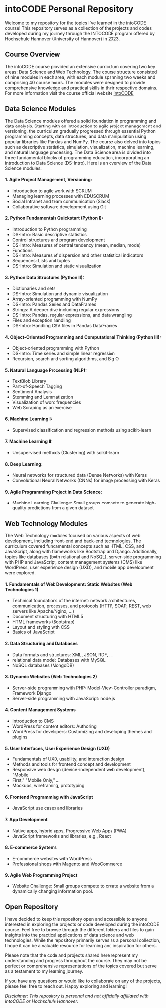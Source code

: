 # intoCODE Personal Repository 
Welcome to my repository for the topics I've learned in the intoCODE course! This repository serves as a collection of the projects and codes developed during my journey through the INTOCODE program offered by Hochschule Hannover (University of Hannover) in 2023.

## Course Overview
The intoCODE course provided an extensive curriculum covering two key areas: Data Science and Web Technology. The course structure consisted of nine modules in each area, with each module spanning two weeks and comprising 40 course hours. The modules were designed to provide comprehensive knowledge and practical skills in their respective domains.  For more information visit the course official website [intoCODE](https://intocode.de/)

## Data Science Modules
The Data Science modules offered a solid foundation in programming and data analysis. Starting with an introduction to agile project management and versioning, the curriculum gradually progressed through essential Python programming concepts, data structures, and data manipulation using popular libraries like Pandas and NumPy. The course also delved into topics such as descriptive statistics, simulation, visualization, machine learning, and natural language processing. The Data Science area is divided into three fundamental blocks of programming education, incorporating an introduction to Data Science (DS-Intro). Here is an overview of the Data Science modules:

#### 1. Agile Project Management, Versioning:
   - Introduction to agile work with SCRUM
   - Managing learning processes with EDUSCRUM
   - Social Intranet and team communication (Slack)
   - Collaborative software development using Git

#### 2. Python Fundamentals Quickstart (Python I):
   - Introduction to Python programming
   - DS-Intro: Basic descriptive statistics
   - Control structures and program development
   - DS-Intro: Measures of central tendency (mean, median, mode)
   - Functions
   - DS-Intro: Measures of dispersion and other statistical indicators
   - Sequences: Lists and tuples
   - DS-Intro: Simulation and static visualization

#### 3. Python Data Structures (Python II):
   - Dictionaries and sets
   - DS-Intro: Simulation and dynamic visualization
   - Array-oriented programming with NumPy
   - DS-Intro: Pandas Series and DataFrames
   - Strings: A deeper dive including regular expressions
   - DS-Intro: Pandas, regular expressions, and data wrangling
   - Files and exception handling
   - DS-Intro: Handling CSV files in Pandas DataFrames

#### 4. Object-Oriented Programming and Computational Thinking (Python III):
   - Object-oriented programming with Python
   - DS-Intro: Time series and simple linear regression
   - Recursion, search and sorting algorithms, and Big O

#### 5. Natural Language Processing (NLP):
   - TextBlob Library
   - Part-of-Speech Tagging
   - Sentiment Analysis
   - Stemming and Lemmatization
   - Visualization of word frequencies
   - Web Scraping as an exercise

#### 6. Machine Learning I:
   - Supervised classification and regression methods using scikit-learn

#### 7. Machine Learning II:
   - Unsupervised methods (Clustering) with scikit-learn

#### 8. Deep Learning:
   - Neural networks for structured data (Dense Networks) with Keras
   - Convolutional Neural Networks (CNNs) for image processing with Keras

#### 9. Agile Programming Project in Data Science:
   - Machine Learning Challenge: Small groups compete to generate high-quality predictions from a given dataset


## Web Technology Modules
The Web Technology modules focused on various aspects of web development, including front-end and back-end technologies. The curriculum covered fundamental concepts such as HTML, CSS, and JavaScript, along with frameworks like Bootstrap and Django. Additionally, topics like databases (both relational and NoSQL), server-side programming with PHP and JavaScript, content management systems (CMS) like WordPress, user experience design (UXD), and mobile app development were explored.

#### 1. Fundamentals of Web Development: Static Websites (Web Technologies 1)
   - Technical foundations of the internet: network architectures, communication,
processes, and protocols (HTTP, SOAP, REST, web servers like Apache/Nginx, ...)
   - Document structuring with HTML5
   - HTML frameworks (Bootstrap)
   - Layout and styling with CSS
   - Basics of JavaScript

#### 2. Data Structuring and Databases
   -  Data formats and structures: XML, JSON, RDF, ...
   - relational data model: Databases with MySQL
   - NoSQL databases (MongoDB)

#### 3. Dynamic Websites (Web Technologies 2)
   -  Server-side programming with PHP: Model-View-Controller paradigm, Framework Django
   -  Server-side programming with JavaScript: node.js

#### 4. Content Management Systems
   -  Introduction to CMS
   -  WordPress for content editors: Authoring
   -  WordPress for developers: Customizing and developing themes and plugins

#### 5. User Interfaces, User Experience Design (UXD)
   - Fundamentals of UXD, usability, and interaction design
   - Methods and tools for frontend concept and development
   - Responsive web design (device-independent web development), "Mobile
   - First," "Mobile Only," ... 
   - Mockups, wireframing, prototyping

#### 6. Frontend Programming with JavaScript
   - JavaScript use cases and libraries

#### 7. App Development
   - Native apps, hybrid apps, Progressive Web Apps (PWA)
   - JavaScript frameworks and libraries, e.g., React

#### 8. E-commerce Systems
   - E-commerce websites with WordPress
   - Professional shops with Magento and WooCommerce

#### 9. Agile Web Programming Project
   - Website Challenge: Small groups compete to create a website from a dynamically changing information pool.

## Open Repository
I have decided to keep this repository open and accessible to anyone interested in exploring the projects or code developed during the intoCODE course. Feel free to browse through the different folders and files to gain insights into the practical applications of data science and web technologies. While the repository primarily serves as a personal collection, I hope it can be a valuable resource for learning and inspiration for others.

Please note that the code and projects shared here represent my understanding and progress throughout the course. They may not be perfect or comprehensive representations of the topics covered but serve as a testament to my learning journey.

If you have any questions or would like to collaborate on any of the projects, please feel free to reach out. Happy exploring and learning!

*Disclaimer: This repository is personal and not officially affiliated with intoCODE or Hochschule Hannover.*

